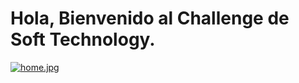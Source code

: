 # Hola, Bienvenido al Challenge de Soft Technology.

[![home.jpg](https://i.postimg.cc/XNmWJVbB/home.jpg)](https://postimg.cc/6TrgbxTB)
